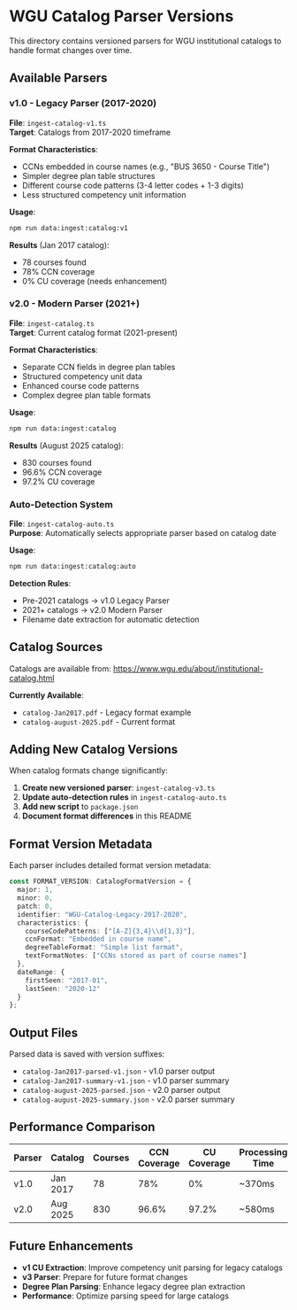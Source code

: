 # WGU Catalog Parser Versions

This directory contains versioned parsers for WGU institutional catalogs to handle format changes over time.

## Available Parsers

### v1.0 - Legacy Parser (2017-2020)
**File**: `ingest-catalog-v1.ts`  
**Target**: Catalogs from 2017-2020 timeframe

**Format Characteristics**:
- CCNs embedded in course names (e.g., "BUS 3650 - Course Title")
- Simpler degree plan table structures  
- Different course code patterns (3-4 letter codes + 1-3 digits)
- Less structured competency unit information

**Usage**:
```bash
npm run data:ingest:catalog:v1
```

**Results** (Jan 2017 catalog):
- 78 courses found
- 78% CCN coverage
- 0% CU coverage (needs enhancement)

### v2.0 - Modern Parser (2021+)
**File**: `ingest-catalog.ts`  
**Target**: Current catalog format (2021-present)

**Format Characteristics**:
- Separate CCN fields in degree plan tables
- Structured competency unit data
- Enhanced course code patterns
- Complex degree plan table formats

**Usage**:
```bash
npm run data:ingest:catalog
```

**Results** (August 2025 catalog):
- 830 courses found  
- 96.6% CCN coverage
- 97.2% CU coverage

### Auto-Detection System
**File**: `ingest-catalog-auto.ts`  
**Purpose**: Automatically selects appropriate parser based on catalog date

**Usage**:
```bash
npm run data:ingest:catalog:auto
```

**Detection Rules**:
- Pre-2021 catalogs → v1.0 Legacy Parser
- 2021+ catalogs → v2.0 Modern Parser
- Filename date extraction for automatic detection

## Catalog Sources

Catalogs are available from: https://www.wgu.edu/about/institutional-catalog.html

**Currently Available**:
- `catalog-Jan2017.pdf` - Legacy format example
- `catalog-august-2025.pdf` - Current format

## Adding New Catalog Versions

When catalog formats change significantly:

1. **Create new versioned parser**: `ingest-catalog-v3.ts`
2. **Update auto-detection rules** in `ingest-catalog-auto.ts`
3. **Add new script** to `package.json`
4. **Document format differences** in this README

## Format Version Metadata

Each parser includes detailed format version metadata:

```typescript
const FORMAT_VERSION: CatalogFormatVersion = {
  major: 1,
  minor: 0, 
  patch: 0,
  identifier: "WGU-Catalog-Legacy-2017-2020",
  characteristics: {
    courseCodePatterns: ["[A-Z]{3,4}\\d{1,3}"],
    ccnFormat: "Embedded in course name",
    degreeTableFormat: "Simple list format",
    textFormatNotes: ["CCNs stored as part of course names"]
  },
  dateRange: {
    firstSeen: "2017-01",
    lastSeen: "2020-12"
  }
};
```

## Output Files

Parsed data is saved with version suffixes:
- `catalog-Jan2017-parsed-v1.json` - v1.0 parser output
- `catalog-Jan2017-summary-v1.json` - v1.0 parser summary
- `catalog-august-2025-parsed.json` - v2.0 parser output  
- `catalog-august-2025-summary.json` - v2.0 parser summary

## Performance Comparison

| Parser | Catalog | Courses | CCN Coverage | CU Coverage | Processing Time |
|--------|---------|---------|-------------|-------------|----------------|
| v1.0   | Jan 2017| 78      | 78%         | 0%          | ~370ms         |
| v2.0   | Aug 2025| 830     | 96.6%       | 97.2%       | ~580ms         |

## Future Enhancements

- **v1 CU Extraction**: Improve competency unit parsing for legacy catalogs
- **v3 Parser**: Prepare for future format changes
- **Degree Plan Parsing**: Enhance legacy degree plan extraction
- **Performance**: Optimize parsing speed for large catalogs
